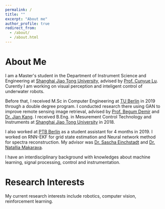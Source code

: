 ```yaml
---
permalink: /
title: ""
excerpt: "About me"
author_profile: true
redirect_from: 
  - /about/
  - /about.html
---
```


# About Me
I am a Master's student in the Department of Instrument Science and Engineering at [Shanghai Jiao Tong University](http://en.sjtu.edu.cn/), advised by [Prof. Cunyue Lu](http://english.seiee.sjtu.edu.cn/english/detail/843_847.htm). Curently I am working on visual perception and inteligent control of underwater robots.

Before that, I received M.Sc in Computer Engineering at [TU Berlin](https://www.tu.berlin/en/) in 2019 through a double degree program. I conducted research there using GAN to improve remote sensing image retrieval, advised by [Prof. Begum Demir](https://www.rsim.tu-berlin.de/menue/team/prof_dr_beguem_demir/) and [Dr. Jian Kang](https://jiankang1991.github.io/). I received B.Eng. in Mesurement Control Technology and Instruments at [Shanghai Jiao Tong University](http://en.sjtu.edu.cn/) in 2018.

I also worked at [PTB Berlin](https://www.ptb.de/cms/en.html) as a student assistant for 4 months in 2019. I worked on RNN-EKF for grid state estimation and Neural network method for spectra reconstruction. My advisor was [Dr. Sascha Einchstadt](https://www.ptb.de/cms/en/ptb/ptb-management/pstab/pst-1-coordination-digitalization/pst1-the-team.html) and [Dr. Natallia Makarava](https://de.linkedin.com/in/natallia-makarava-9a445657).

I have an interdisciplinary background with knowledges about machine learning, signal processing, control and instrumentation. 

# Research Interests
My current research interests include robotics, computer vision, reinforcement learning.
